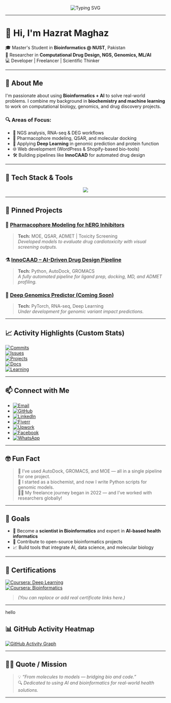 <!-- Typing animation -->
<p align="center">
  <img src="https://readme-typing-svg.herokuapp.com?font=Fira+Code&size=22&duration=3000&pause=500&color=1ABC9C&center=true&vCenter=true&width=435&lines=🔬+Scientist+in+Bioinformatics;💊+Drug+Discovery+Enthusiast;🧠+AI+for+Health+Informatics;🌐+Freelancer+%2F+Web+Developer;🚀+Building+Smart+BioTools" alt="Typing SVG" />
</p>

---

# 👋 Hi, I'm Hazrat Maghaz

🎓 Master's Student in **Bioinformatics @ NUST**, Pakistan  
🔬 Researcher in **Computational Drug Design, NGS, Genomics, ML/AI**  
💻 Developer | Freelancer | Scientific Thinker

---

## 🧠 About Me

I'm passionate about using **Bioinformatics + AI** to solve real-world problems. I combine my background in **biochemistry and machine learning** to work on computational biology, genomics, and drug discovery projects.

### 🔍 Areas of Focus:
- 🧬 NGS analysis, RNA-seq & DEG workflows
- 💊 Pharmacophore modeling, QSAR, and molecular docking
- 🧠 Applying **Deep Learning** in genomic prediction and protein function
- 🌐 Web development (WordPress & Shopify-based bio-tools)
- 🛠️ Building pipelines like **InnoCAAD** for automated drug design

---
## 🧰 Tech Stack & Tools
<p align="center">
  <img src="https://skillicons.dev/icons?i=python,r,bash,git,github,vscode,wordpress,shopify,linux,pandas,numpy,matplotlib,html,css,javascript,react,nodejs,mongodb" />
<!--   <img src="https://yourimagehost.com/pdb-logo.png" alt="PDB" width="40" height="40" />
  <img src="https://yourimagehost.com/chembl-logo.png" alt="ChemBL" width="40" height="40" />
  <img src="https://en.m.wikipedia.org/wiki/File:US-NLM-NCBI-Logo.svg" alt="NCBI" width="40" height="40" /> -->
</p>


---
## 📌 Pinned Projects

### 🧬 [Pharmacophore Modeling for hERG Inhibitors](https://github.com/HazratMaghaz/Pharmacophore_Modeling)
> **Tech:** MOE, QSAR, ADMET | Toxicity Screening  
> *Developed models to evaluate drug cardiotoxicity with visual screening outputs.*

### ⚗️ [InnoCAAD – AI-Driven Drug Design Pipeline](https://github.com/HazratMaghaz)
> **Tech:** Python, AutoDock, GROMACS  
> *A fully automated pipeline for ligand prep, docking, MD, and ADMET profiling.*

### 🧠 [Deep Genomics Predictor (Coming Soon)]()
> **Tech:** PyTorch, RNA-seq, Deep Learning  
> *Under development for genomic variant impact predictions.*

---

## 📈 Activity Highlights (Custom Stats)

[![Commits](https://img.shields.io/badge/Weekly_Commits-5-green?style=flat-square&logo=git)]()  
[![Issues](https://img.shields.io/badge/Issues_Closed-3-blue?style=flat-square&logo=github)]()  
[![Projects](https://img.shields.io/badge/Active_Projects-4-orange?style=flat-square&logo=project)]()  
[![Docs](https://img.shields.io/badge/Docs_Updated-2-informational?style=flat-square&logo=readthedocs)]()  
[![Learning](https://img.shields.io/badge/Ongoing_Courses-3-purple?style=flat-square&logo=Coursera)]()

---

## 📫 Connect with Me

- [![Email](https://img.shields.io/badge/Email-maaz28608@gmail.com-D14836?style=flat&logo=gmail&logoColor=white)](mailto:maaz28608@gmail.com)
- [![GitHub](https://img.shields.io/badge/GitHub-HazratMaghaz-181717?style=flat&logo=github)](https://github.com/HazratMaghaz)    
- [![LinkedIn](https://img.shields.io/badge/LinkedIn-Connect-blue?style=flat&logo=linkedin)](https://www.linkedin.com/in/hazrat-maghaz-16a9292b6)  
- [![Fiverr](https://img.shields.io/badge/Fiverr-Profile-green?style=flat&logo=fiverr)](https://www.fiverr.com/dromics05) 
- [![Upwork](https://img.shields.io/badge/Upwork-Profile-success?style=flat&logo=upwork)](https://www.upwork.com/freelancers/~01e6bc6e7cc7407cfc?viewMode=1)  
- [![Facebook](https://img.shields.io/badge/Facebook-Profile-blue?style=flat&logo=facebook)](https://www.facebook.com/hazrat.maghaz.2025/)  
- [![WhatsApp](https://img.shields.io/badge/WhatsApp-Chat-25D366?style=flat&logo=whatsapp)](https://wa.me/923490478343)

---

## 🤓 Fun Fact

> 🧪 I’ve used AutoDock, GROMACS, and MOE — all in a single pipeline for one project.  
> 🧬 I started as a biochemist, and now I write Python scripts for genomic models.  
> 🧑‍🏫 My freelance journey began in 2022 — and I’ve worked with researchers globally!

---

## 🎯 Goals

- 🔭 Become a **scientist in Bioinformatics** and expert in **AI-based health informatics**
- 💼 Contribute to open-source bioinformatics projects
- 📈 Build tools that integrate AI, data science, and molecular biology

---

## 📜 Certifications

[![Coursera: Deep Learning](https://img.shields.io/badge/Coursera-Deep_Learning-blue?style=flat&logo=coursera)](https://coursera.org)  
[![Coursera: Bioinformatics](https://img.shields.io/badge/Coursera-Bioinformatics-yellow?style=flat&logo=coursera)](https://coursera.org)

> *(You can replace or add real certificate links here.)*

---
hello 

## 📊 GitHub Activity Heatmap

[![GitHub Activity Graph](https://github-readme-activity-graph.vercel.app/graph?username=HazratMaghaz&theme=github-compact)](https://github.com/ashutosh00710/github-readme-activity-graph)

---

## 🧑‍💻 Quote / Mission

> 💡 *“From molecules to models — bridging bio and code.”*  
> 🔍 *Dedicated to using AI and bioinformatics for real-world health solutions.*

---

